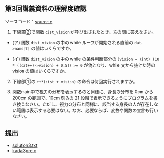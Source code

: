 ## 第3回講義資料の理解度確認

ソースコード：[source.c](./source.c)

1) 下線部②で関数 `dist_vision` が呼び出されたとき、次の問に答えなさい。

- (ア) 関数 `dist_vision` の中の while ループが開始される直前の `dat->name[7]` の値はいくらですか。

- (イ) 関数 `dist_vision` の中の while の条件判断部分の `(vision = (int) (10 * ((dat++)->vision) + 0.5)) >= 0` が偽となり、while 文から抜けた時の vision の値はいくらですか。

2) 下線部①の `++*(dist + vision)` の命令は何回実行されますか。

3) 関数main中で視力の分布を表示するのと同様に、身長の分布を 0cm から 200cm の範囲で、10cm 刻みの 21 段階で表示できるようにプログラムを書き換えなさい。ただし、視力の分布と同様に、該当する身長の人が存在しない範囲は表示する必要はない。なお、必要ならば、変数や関数の宣言も行いなさい。

## 提出

- [solution3.txt](./solution3.txt)
- [kadai3pre.c](./kadai3pre.c)
